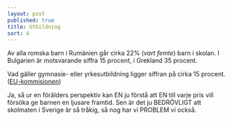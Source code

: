 ```yaml
---
layout: post
published: true
title: Utbildning
sort: 4
---
```




Av alla romska barn i Rumänien går cirka 22% (_vart femte_) barn i skolan. I Bulgarien är motsvarande siffra 15 procent, i Grekland 35 procent.

Vad gäller gymnasie- eller yrkesutbildning ligger siffran på cirka 15 procent. ([EU-kommisionen](http://fra.europa.eu/sites/default/files/fra_uploads/2099-FRA-2012-Roma-at-a-glance_EN.pdf))

Ja, så ur en förälders perspektiv kan EN ju förstå att EN till varje pris vill försöka ge barnen en ljusare framtid. Sen är det ju BEDRÖVLIGT att skolmaten i Sverige är så tråkig, så nog har vi PROBLEM vi också.
